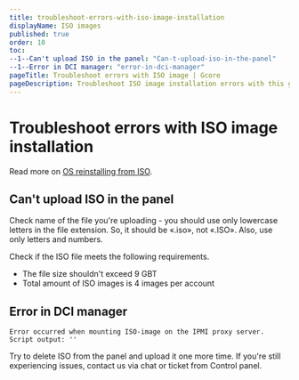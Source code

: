 ```yaml
---
title: troubleshoot-errors-with-iso-image-installation
displayName: ISO images
published: true
order: 10
toc:
--1--Can't upload ISO in the panel: "Can-t-upload-iso-in-the-panel"
--1--Error in DCI manager: "error-in-dci-manager"
pageTitle: Troubleshoot errors with ISO image | Gcore
pageDescription: Troubleshoot ISO image installation errors with this guide.
---
```

# Troubleshoot errors with ISO image installation

Read more on <a href="https://gcore.com/docs/hosting/dedicated-servers/manage/operating-system/install-a-linux-os-from-your-iso-image" target="_blank">OS reinstalling from ISO</a>.

## Can't upload ISO in the panel

Check name of the file you're uploading - you should use only lowercase letters in the file extension. So, it should be «.iso», not «.ISO». Also, use only letters and numbers.

Check if the ISO file meets the following requirements.
- The file size shouldn't exceed 9 GBT
- Total amount of ISO images is 4 images per account

## Error in DCI manager

```
Error occurred when mounting ISO-image on the IPMI proxy server. Script output: ''
```

Try to delete ISO from the panel and upload it one more time. If you're still experiencing issues, contact us via chat or ticket from Control panel.
